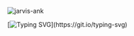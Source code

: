 <p align="left"> <img src="https://komarev.com/ghpvc/?username=jarvis-ank&label=Profile%20views&color=00ff00&style=flat" alt="jarvis-ank" /> </p>

[![Typing SVG](https://readme-typing-svg.herokuapp.com?font=Oleo+Script+Swash+Caps&size=35&color=C1D400&center=true&vCenter=true&width=1000&height=100&lines=Hi+;I'm+Aswin;Here+you+may+find+something+usefull+to+work+with.)](https://git.io/typing-svg)
